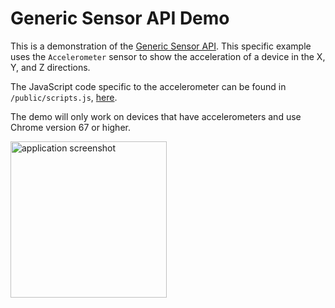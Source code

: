 # Generic Sensor API Demo

This is a demonstration of the [Generic Sensor API](https://www.w3.org/TR/generic-sensor/). This specific example 
uses the `Accelerometer` sensor to show the acceleration of a device in the X, Y, and Z directions.

The JavaScript code specific to the accelerometer can be found in `/public/scripts.js`, [here](https://github.com/robbiejaeger/generic-sensor/blob/master/public/scripts.js#L16-L49).

The demo will only work on devices that have accelerometers and use Chrome version 67 or higher.

<img src="https://i.imgur.com/bt1rpQ8.png" alt="application screenshot" width="250"/>
